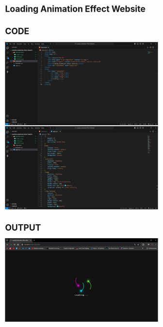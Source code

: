 # Loading Animation Effect Website

# CODE

![Alt text](README-IMGS/CODE.png)
![Alt text](README-IMGS/CODE-1.png)

# OUTPUT

![Alt text](README-IMGS/OUTPUT.png)